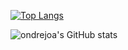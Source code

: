 [![Top Langs](https://github-readme-stats.vercel.app/api/top-langs/?username=ondrejoa&layout=compact&bg_color=30,e96443,904e95&title_color=fff&text_color=fff)](https://github.com/anuraghazra/github-readme-stats)

![ondrejoa's GitHub stats](https://github-readme-stats.vercel.app/api?username=ondrejoa&bg_color=30,e96443,904e95&title_color=fff&text_color=fff)

<!--
**ondrejoa/ondrejoa** is a ✨ _special_ ✨ repository because its `README.md` (this file) appears on your GitHub profile.

Here are some ideas to get you started:

- 🔭 I’m currently working on ...
- 🌱 I’m currently learning ...
- 👯 I’m looking to collaborate on ...
- 🤔 I’m looking for help with ...
- 💬 Ask me about ...
- 📫 How to reach me: ...
- 😄 Pronouns: ...
- ⚡ Fun fact: ...
-->
